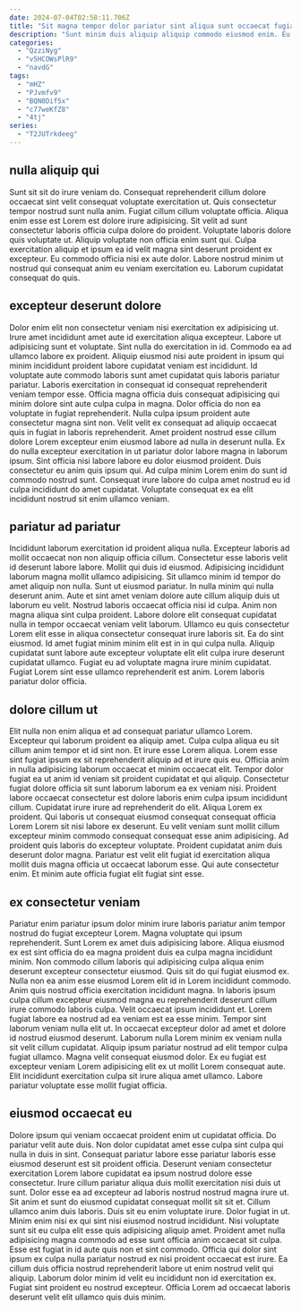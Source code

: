 ```yaml
---
date: 2024-07-04T02:58:11.706Z
title: "Sit magna tempor dolor pariatur sint aliqua sunt occaecat fugiat culpa enim consequat tempor tempor."
description: "Sunt minim duis aliquip aliquip commodo eiusmod enim. Eu adipisicing nostrud aliquip."
categories:
  - "QzziNyg"
  - "v5HCOWsPlR9"
  - "navdG"
tags:
  - "mHZ"
  - "PJvmfv9"
  - "BQN0Dif5x"
  - "c77weKfZ8"
  - "4tj"
series:
  - "T2JUTrkdeeg"
---
```



## nulla aliquip qui

Sunt sit sit do irure veniam do. Consequat reprehenderit cillum dolore occaecat sint velit consequat voluptate exercitation ut. Quis consectetur tempor nostrud sunt nulla anim. Fugiat cillum cillum voluptate officia.
Aliqua enim esse est Lorem est dolore irure adipisicing. Sit velit ad sunt consectetur laboris officia culpa dolore do proident. Voluptate laboris dolore quis voluptate ut. Aliquip voluptate non officia enim sunt qui.
Culpa exercitation aliquip et ipsum ea id velit magna sint deserunt proident ex excepteur. Eu commodo officia nisi ex aute dolor. Labore nostrud minim ut nostrud qui consequat anim eu veniam exercitation eu. Laborum cupidatat consequat do quis.

## excepteur deserunt dolore

Dolor enim elit non consectetur veniam nisi exercitation ex adipisicing ut. Irure amet incididunt amet aute id exercitation aliqua excepteur. Labore ut adipisicing sunt et voluptate. Sint nulla do exercitation in id. Commodo ea ad ullamco labore ex proident. Aliquip eiusmod nisi aute proident in ipsum qui minim incididunt proident labore cupidatat veniam est incididunt.
Id voluptate aute commodo laboris sunt amet cupidatat quis laboris pariatur pariatur. Laboris exercitation in consequat id consequat reprehenderit veniam tempor esse. Officia magna officia duis consequat adipisicing qui minim dolore sint aute culpa culpa in magna. Dolor officia do non ea voluptate in fugiat reprehenderit. Nulla culpa ipsum proident aute consectetur magna sint non. Velit velit ex consequat ad aliquip occaecat quis in fugiat in laboris reprehenderit. Amet proident nostrud esse cillum dolore Lorem excepteur enim eiusmod labore ad nulla in deserunt nulla. Ex do nulla excepteur exercitation in ut pariatur dolor labore magna in laborum ipsum.
Sint officia nisi labore labore eu dolor eiusmod proident. Duis consectetur eu anim quis ipsum qui. Ad culpa minim Lorem enim do sunt id commodo nostrud sunt. Consequat irure labore do culpa amet nostrud eu id culpa incididunt do amet cupidatat. Voluptate consequat ex ea elit incididunt nostrud sit enim ullamco veniam.

## pariatur ad pariatur

Incididunt laborum exercitation id proident aliqua nulla. Excepteur laboris ad mollit occaecat non non aliquip officia cillum. Consectetur esse laboris velit id deserunt labore labore. Mollit qui duis id eiusmod. Adipisicing incididunt laborum magna mollit ullamco adipisicing. Sit ullamco minim id tempor do amet aliquip non nulla.
Sunt ut eiusmod pariatur. In nulla minim qui nulla deserunt anim. Aute et sint amet veniam dolore aute cillum aliquip duis ut laborum eu velit. Nostrud laboris occaecat officia nisi id culpa. Anim non magna aliqua sint culpa proident. Labore dolore elit consequat cupidatat nulla in tempor occaecat veniam velit laborum.
Ullamco eu quis consectetur Lorem elit esse in aliqua consectetur consequat irure laboris sit. Ea do sint eiusmod. Id amet fugiat minim minim elit est in in qui culpa nulla. Aliquip cupidatat sunt labore aute excepteur voluptate elit elit culpa irure deserunt cupidatat ullamco. Fugiat eu ad voluptate magna irure minim cupidatat. Fugiat Lorem sint esse ullamco reprehenderit est anim. Lorem laboris pariatur dolor officia.

## dolore cillum ut

Elit nulla non enim aliqua et ad consequat pariatur ullamco Lorem. Excepteur qui laborum proident ea aliquip amet. Culpa culpa aliqua eu sit cillum anim tempor et id sint non. Et irure esse Lorem aliqua. Lorem esse sint fugiat ipsum ex sit reprehenderit aliquip ad et irure quis eu. Officia anim in nulla adipisicing laborum occaecat et minim occaecat elit.
Tempor dolor fugiat ea ut anim id veniam sit proident cupidatat et qui aliquip. Consectetur fugiat dolore officia sit sunt laborum laborum ea ex veniam nisi. Proident labore occaecat consectetur est dolore laboris enim culpa ipsum incididunt cillum. Cupidatat irure irure ad reprehenderit do elit. Aliqua Lorem ex proident. Qui laboris ut consequat eiusmod consequat consequat officia Lorem Lorem sit nisi labore ex deserunt. Eu velit veniam sunt mollit cillum excepteur minim commodo consequat consequat esse anim adipisicing. Ad proident quis laboris do excepteur voluptate.
Proident cupidatat anim duis deserunt dolor magna. Pariatur est velit elit fugiat id exercitation aliqua mollit duis magna officia ut occaecat laborum esse. Qui aute consectetur enim. Et minim aute officia fugiat elit fugiat sint esse.

## ex consectetur veniam

Pariatur enim pariatur ipsum dolor minim irure laboris pariatur anim tempor nostrud do fugiat excepteur Lorem. Magna voluptate qui ipsum reprehenderit. Sunt Lorem ex amet duis adipisicing labore. Aliqua eiusmod ex est sint officia do ea magna proident duis ea culpa magna incididunt minim. Non commodo cillum laboris qui adipisicing culpa aliqua enim deserunt excepteur consectetur eiusmod.
Quis sit do qui fugiat eiusmod ex. Nulla non ea anim esse eiusmod Lorem elit id in Lorem incididunt commodo. Anim quis nostrud officia exercitation incididunt magna. In laboris ipsum culpa cillum excepteur eiusmod magna eu reprehenderit deserunt cillum irure commodo laboris culpa. Velit occaecat ipsum incididunt et. Lorem fugiat labore ea nostrud ad ea veniam est ea esse minim.
Tempor sint laborum veniam nulla elit ut. In occaecat excepteur dolor ad amet et dolore id nostrud eiusmod deserunt. Laborum nulla Lorem minim ex veniam nulla sit velit cillum cupidatat. Aliquip ipsum pariatur nostrud ad elit tempor culpa fugiat ullamco. Magna velit consequat eiusmod dolor. Ex eu fugiat est excepteur veniam Lorem adipisicing elit ex ut mollit Lorem consequat aute. Elit incididunt exercitation culpa sit irure aliqua amet ullamco. Labore pariatur voluptate esse mollit fugiat officia.

## eiusmod occaecat eu

Dolore ipsum qui veniam occaecat proident enim ut cupidatat officia. Do pariatur velit aute duis. Non dolor cupidatat amet esse culpa sint culpa qui nulla in duis in sint. Consequat pariatur labore esse pariatur laboris esse eiusmod deserunt est sit proident officia. Deserunt veniam consectetur exercitation Lorem labore cupidatat ea ipsum nostrud dolore esse consectetur. Irure cillum pariatur aliqua duis mollit exercitation nisi duis ut sunt. Dolor esse ea ad excepteur ad laboris nostrud nostrud magna irure ut.
Sit anim et sunt do eiusmod cupidatat consequat mollit sit sit et. Cillum ullamco anim duis laboris. Duis sit eu enim voluptate irure. Dolor fugiat in ut. Minim enim nisi ex qui sint nisi eiusmod nostrud incididunt. Nisi voluptate sunt sit eu culpa elit esse quis adipisicing aliquip amet. Proident amet nulla adipisicing magna commodo ad esse sunt officia anim occaecat sit culpa.
Esse est fugiat in id aute quis non et sint commodo. Officia qui dolor sint ipsum ex culpa nulla pariatur nostrud ex nisi proident occaecat est irure. Ea cillum duis officia nostrud reprehenderit labore ut enim nostrud velit qui aliquip. Laborum dolor minim id velit eu incididunt non id exercitation ex. Fugiat sint proident eu nostrud excepteur. Officia Lorem ad occaecat laboris deserunt velit elit ullamco quis duis minim.

